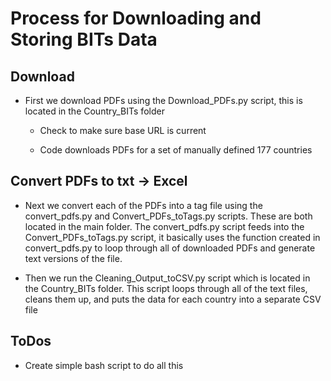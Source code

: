 Process for Downloading and Storing BITs Data
===

Download
---

* First we download PDFs using the Download_PDFs.py script, this is located in the Country_BITs folder

	* Check to make sure base URL is current

	* Code downloads PDFs for a set of manually defined 177 countries

Convert PDFs to txt -> Excel
---

* Next we convert each of the PDFs into a tag file using the convert_pdfs.py and Convert_PDFs_toTags.py scripts. These are both located in the main folder. The convert_pdfs.py script feeds into the Convert_PDFs_toTags.py script, it basically uses the function created in convert_pdfs.py to loop through all of downloaded PDFs and generate text versions of the file.

* Then we run the Cleaning_Output_toCSV.py script which is located in the Country_BITs folder. This script loops through all of the text files, cleans them up, and puts the data for each country into a separate CSV file

ToDos
---

* Create simple bash script to do all this